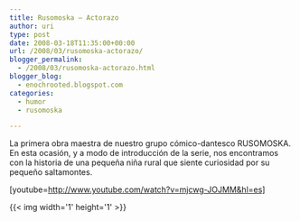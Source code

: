 ```yaml
---
title: Rusomoska – Actorazo
author: uri
type: post
date: 2008-03-18T11:35:00+00:00
url: /2008/03/rusomoska-actorazo/
blogger_permalink:
  - /2008/03/rusomoska-actorazo.html
blogger_blog:
  - enochrooted.blogspot.com
categories:
  - humor
  - rusomoska

---
```

La primera obra maestra de nuestro grupo cómico-dantesco RUSOMOSKA.  
En esta ocasión, y a modo de introducción de la serie, nos encontramos con la historia de una pequeña niña rural que siente curiosidad por su pequeño saltamontes.

[youtube=http://www.youtube.com/watch?v=mjcwg-JOJMM&hl=es] 

<div class="blogger-post-footer">
  {{< img width='1' height='1' >}}
</div>